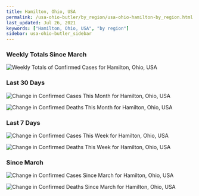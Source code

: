 ```yaml
---
title: Hamilton, Ohio, USA
permalink: /usa-ohio-butler/by_region/usa-ohio-hamilton-by_region.html
last_updated: Jul 26, 2021
keywords: ["Hamilton, Ohio, USA", "by region"]
sidebar: usa-ohio-butler_sidebar
---
```


<h3>Weekly Totals Since March</h3>

![Weekly Totals of Confirmed Cases for Hamilton, Ohio, USA](/covid_tracker/images/graphs/usa-ohio-hamilton-weekly_totals_graph.png)

<h3>Last 30 Days</h3>

![Change in Confirmed Cases This Month for Hamilton, Ohio, USA](/covid_tracker/images/graphs/usa-ohio-hamilton-delta_confirmed-30_days_graph.png)

![Change in Confirmed Deaths This Month for Hamilton, Ohio, USA](/covid_tracker/images/graphs/usa-ohio-hamilton-delta_deaths-30_days_graph.png)

<h3>Last 7 Days</h3>

![Change in Confirmed Cases This Week for Hamilton, Ohio, USA](/covid_tracker/images/graphs/usa-ohio-hamilton-delta_confirmed-7_days_graph.png)

![Change in Confirmed Deaths This Week for Hamilton, Ohio, USA](/covid_tracker/images/graphs/usa-ohio-hamilton-delta_deaths-7_days_graph.png)

<h3>Since March</h3>

![Change in Confirmed Cases Since March for Hamilton, Ohio, USA](/covid_tracker/images/graphs/usa-ohio-hamilton-delta_confirmed-since_march_graph.png)

![Change in Confirmed Deaths Since March for Hamilton, Ohio, USA](/covid_tracker/images/graphs/usa-ohio-hamilton-delta_deaths-since_march_graph.png)
